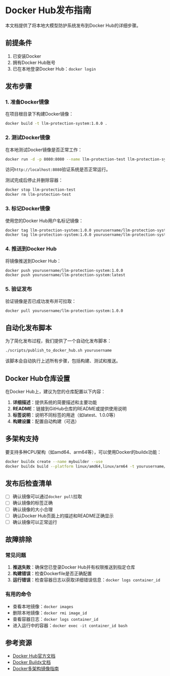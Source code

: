 # Docker Hub发布指南

本文档提供了将本地大模型防护系统发布到Docker Hub的详细步骤。

## 前提条件

1. 已安装Docker
2. 拥有Docker Hub账号
3. 已在本地登录Docker Hub：`docker login`

## 发布步骤

### 1. 准备Docker镜像

在项目根目录下构建Docker镜像：

```bash
docker build -t llm-protection-system:1.0.0 .
```

### 2. 测试Docker镜像

在本地测试Docker镜像是否正常工作：

```bash
docker run -d -p 8080:8080 --name llm-protection-test llm-protection-system:1.0.0
```

访问`http://localhost:8080`验证系统是否正常运行。

测试完成后停止并删除容器：

```bash
docker stop llm-protection-test
docker rm llm-protection-test
```

### 3. 标记Docker镜像

使用您的Docker Hub用户名标记镜像：

```bash
docker tag llm-protection-system:1.0.0 yourusername/llm-protection-system:1.0.0
docker tag llm-protection-system:1.0.0 yourusername/llm-protection-system:latest
```

### 4. 推送到Docker Hub

将镜像推送到Docker Hub：

```bash
docker push yourusername/llm-protection-system:1.0.0
docker push yourusername/llm-protection-system:latest
```

### 5. 验证发布

验证镜像是否已成功发布并可拉取：

```bash
docker pull yourusername/llm-protection-system:1.0.0
```

## 自动化发布脚本

为了简化发布过程，我们提供了一个自动化发布脚本：

```bash
./scripts/publish_to_docker_hub.sh yourusername
```

该脚本会自动执行上述所有步骤，包括构建、测试和推送。

## Docker Hub仓库设置

在Docker Hub上，建议为您的仓库配置以下内容：

1. **详细描述**：提供系统的简要描述和主要功能
2. **README**：链接到GitHub仓库的README或提供使用说明
3. **标签说明**：说明不同标签的用途（如latest、1.0.0等）
4. **构建设置**：配置自动构建（可选）

## 多架构支持

要支持多种CPU架构（如amd64、arm64等），可以使用Docker的buildx功能：

```bash
docker buildx create --name mybuilder --use
docker buildx build --platform linux/amd64,linux/arm64 -t yourusername/llm-protection-system:1.0.0 --push .
```

## 发布后检查清单

- [ ] 确认镜像可以通过`docker pull`拉取
- [ ] 确认镜像的标签正确
- [ ] 确认镜像的大小合理
- [ ] 确认Docker Hub页面上的描述和README正确显示
- [ ] 确认镜像可以正常运行

## 故障排除

### 常见问题

1. **推送失败**：确保您已登录Docker Hub并有权限推送到指定仓库
2. **构建错误**：检查Dockerfile是否正确配置
3. **运行错误**：检查容器日志以获取详细错误信息：`docker logs container_id`

### 有用的命令

- 查看本地镜像：`docker images`
- 删除本地镜像：`docker rmi image_id`
- 查看容器日志：`docker logs container_id`
- 进入运行中的容器：`docker exec -it container_id bash`

## 参考资源

- [Docker Hub官方文档](https://docs.docker.com/docker-hub/)
- [Docker Buildx文档](https://docs.docker.com/buildx/working-with-buildx/)
- [Docker多架构镜像指南](https://docs.docker.com/desktop/multi-arch/)
